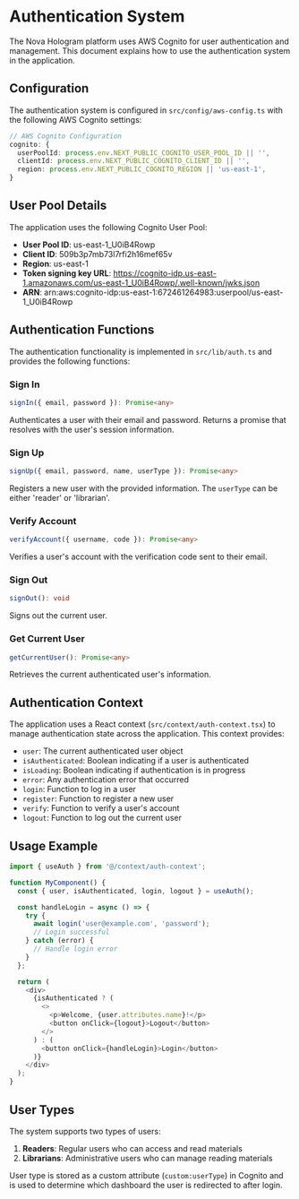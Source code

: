 # Authentication System

The Nova Hologram platform uses AWS Cognito for user authentication and management. This document explains how to use the authentication system in the application.

## Configuration

The authentication system is configured in `src/config/aws-config.ts` with the following AWS Cognito settings:

```typescript
// AWS Cognito Configuration
cognito: {
  userPoolId: process.env.NEXT_PUBLIC_COGNITO_USER_POOL_ID || '',
  clientId: process.env.NEXT_PUBLIC_COGNITO_CLIENT_ID || '',
  region: process.env.NEXT_PUBLIC_COGNITO_REGION || 'us-east-1',
}
```

## User Pool Details

The application uses the following Cognito User Pool:

- **User Pool ID**: us-east-1_U0iB4Rowp
- **Client ID**: 509b3p7mb73l7rfi2h16mef65v
- **Region**: us-east-1
- **Token signing key URL**: https://cognito-idp.us-east-1.amazonaws.com/us-east-1_U0iB4Rowp/.well-known/jwks.json
- **ARN**: arn:aws:cognito-idp:us-east-1:672461264983:userpool/us-east-1_U0iB4Rowp

## Authentication Functions

The authentication functionality is implemented in `src/lib/auth.ts` and provides the following functions:

### Sign In

```typescript
signIn({ email, password }): Promise<any>
```

Authenticates a user with their email and password. Returns a promise that resolves with the user's session information.

### Sign Up

```typescript
signUp({ email, password, name, userType }): Promise<any>
```

Registers a new user with the provided information. The `userType` can be either 'reader' or 'librarian'.

### Verify Account

```typescript
verifyAccount({ username, code }): Promise<any>
```

Verifies a user's account with the verification code sent to their email.

### Sign Out

```typescript
signOut(): void
```

Signs out the current user.

### Get Current User

```typescript
getCurrentUser(): Promise<any>
```

Retrieves the current authenticated user's information.

## Authentication Context

The application uses a React context (`src/context/auth-context.tsx`) to manage authentication state across the application. This context provides:

- `user`: The current authenticated user object
- `isAuthenticated`: Boolean indicating if a user is authenticated
- `isLoading`: Boolean indicating if authentication is in progress
- `error`: Any authentication error that occurred
- `login`: Function to log in a user
- `register`: Function to register a new user
- `verify`: Function to verify a user's account
- `logout`: Function to log out the current user

## Usage Example

```typescript
import { useAuth } from '@/context/auth-context';

function MyComponent() {
  const { user, isAuthenticated, login, logout } = useAuth();

  const handleLogin = async () => {
    try {
      await login('user@example.com', 'password');
      // Login successful
    } catch (error) {
      // Handle login error
    }
  };

  return (
    <div>
      {isAuthenticated ? (
        <>
          <p>Welcome, {user.attributes.name}!</p>
          <button onClick={logout}>Logout</button>
        </>
      ) : (
        <button onClick={handleLogin}>Login</button>
      )}
    </div>
  );
}
```

## User Types

The system supports two types of users:

1. **Readers**: Regular users who can access and read materials
2. **Librarians**: Administrative users who can manage reading materials

User type is stored as a custom attribute (`custom:userType`) in Cognito and is used to determine which dashboard the user is redirected to after login.
